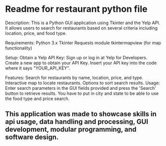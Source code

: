 
# Readme for restaurant python file



Description:
    This is a Python GUI application using Tkinter and the Yelp API. It allows users to search for restaurants based on several criteria including location, price, and food type.

Requirements:
    Python 3.x
    Tkinter
    Requests module
    tkintermapview (for map functionality)

Setup:
    Obtain a Yelp API Key:
    Sign up or log in at Yelp for Developers.
    Create a new app to obtain your API Key.
    Insert your API key into the code where it says "YOUR_API_KEY".

Features:
    Search for restaurants by name, location, price, and type.
    Interactive map to locate restaurants.
    Options to sort search results.
Usage:
    Enter search parameters in the GUI fields provided and press the 'Search' button to retrieve results. You have to put in city and state to be able to use the food type and price search.



## This application was made to showcase skills in api usage, data handling and processing, GUI development, modular programming, and software design.